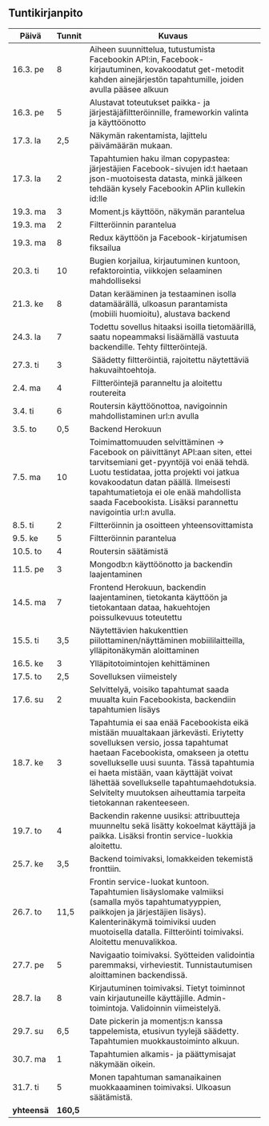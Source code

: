 ## Tuntikirjanpito

| Päivä        | Tunnit           | Kuvaus  |
| ------------- |-------------| -----|
| 16.3. pe      |  8 | Aiheen suunnittelua, tutustumista Facebookin API:in, Facebook-kirjautuminen, kovakoodatut get-metodit kahden ainejärjestön tapahtumille, joiden avulla pääsee alkuun |
| 16.3. pe	|  5 | Alustavat toteutukset paikka- ja järjestäjäfiltteröinnille, frameworkin valinta ja käyttöönotto	|
| 17.3. la | 2,5 | Näkymän rakentamista, lajittelu päivämäärän mukaan. |
| 17.3. la | 2 | Tapahtumien haku ilman copypastea: järjestäjien Facebook-sivujen id:t haetaan json-muotoisesta datasta, minkä jälkeen tehdään kysely Facebookin APIin kullekin id:lle |
| 19.3. ma | 3 | Moment.js käyttöön, näkymän parantelua |
| 19.3. ma | 2 | Filtteröinnin parantelua |
| 19.3. ma | 8 | Redux käyttöön ja Facebook-kirjatumisen fiksailua |
| 20.3. ti | 10 | Bugien korjailua, kirjautuminen kuntoon, refaktorointia, viikkojen selaaminen mahdolliseksi |
| 21.3. ke | 8 | Datan kerääminen ja testaaminen isolla datamäärällä, ulkoasun parantamista (mobiili huomioitu), alustava backend | 
| 24.3. la | 7 | Todettu sovellus hitaaksi isoilla tietomäärillä, saatu nopeammaksi lisäämällä vastuuta backendille. Tehty filtteröintejä. |
| 27.3. ti | 3 | Säädetty filtteröintiä, rajoitettu näytettäviä hakuvaihtoehtoja.
| 2.4. ma | 4 | Filtteröintejä paranneltu ja aloitettu routereita
| 3.4. ti | 6 | Routersin käyttöönottoa, navigoinnin mahdollistaminen url:n avulla |
| 3.5. to | 0,5 | Backend Herokuun |
| 7.5. ma | 10 | Toimimattomuuden selvittäminen -> Facebook on päivittänyt API:aan siten, ettei tarvitsemiani get-pyyntöjä voi enää tehdä. Luotu testidataa, jotta projekti voi jatkua kovakoodatun datan päällä. Ilmeisesti tapahtumatietoja ei ole enää mahdollista saada Facebookista. Lisäksi parannettu navigointia url:n avulla.  | 
| 8.5. ti | 2 | Filtteröinnin ja osoitteen yhteensovittamista |
| 9.5. ke | 5 | Filtteröinnin parantelua |
| 10.5. to | 4 | Routersin säätämistä |
| 11.5. pe | 3 | Mongodb:n käyttöönotto ja backendin laajentaminen |
| 14.5. ma | 7 | Frontend Herokuun, backendin laajentaminen, tietokanta käyttöön ja tietokantaan dataa, hakuehtojen poissulkevuus toteutettu
| 15.5. ti | 3,5 | Näytettävien hakukenttien piilottaminen/näyttäminen mobiililaitteilla, ylläpitonäkymän aloittaminen |
| 16.5. ke | 3 | Ylläpitotoimintojen kehittäminen |
| 17.5. to | 2,5 | Sovelluksen viimeistely |
| 17.6. su | 2 | Selvittelyä, voisiko tapahtumat saada muualta kuin Facebookista, backendiin tapahtumien lisäys |
| 18.7. ke | 3 | Tapahtumia ei saa enää Facebookista eikä mistään muualtakaan järkevästi. Eriytetty sovelluksen versio, jossa tapahtumat haetaan Facebookista, omakseen ja otettu sovellukselle  uusi suunta. Tässä tapahtumia ei haeta mistään, vaan käyttäjät voivat lähettää sovellukselle tapahtumaehdotuksia. Selvitelty muutoksen aiheuttamia tarpeita tietokannan rakenteeseen. |
| 19.7. to | 4 | Backendin rakenne uusiksi: attribuutteja muunneltu sekä lisätty kokoelmat käyttäjä ja paikka. Lisäksi frontin service-luokkia aloitettu. |
| 25.7. ke | 3,5 | Backend toimivaksi, lomakkeiden tekemistä fronttiin. |
| 26.7. to | 11,5 | Frontin service-luokat kuntoon. Tapahtumien lisäyslomake valmiiksi (samalla myös tapahtumatyyppien, paikkojen ja järjestäjien lisäys). Kalenterinäkymä toimiviksi uuden muotoisella datalla. Filtteröinti toimivaksi. Aloitettu menuvalikkoa.
| 27.7. pe | 5 | Navigaatio toimivaksi. Syötteiden validointia paremmaksi, virheviestit. Tunnistautumisen aloittaminen backendissä.  |
| 28.7. la | 8 | Kirjautuminen toimivaksi. Tietyt toiminnot vain kirjautuneille käyttäjille. Admin-toimintoja. Validoinnin viimeistelyä.
| 29.7. su | 6,5 | Date pickerin ja momentjs:n kanssa tappelemista, etusivun tyylejä säädetty. Tapahtumien muokkaustoiminto alkuun. |
| 30.7. ma | 1 | Tapahtumien alkamis- ja päättymisajat näkymään oikein. |
| 31.7. ti | 5 | Monen tapahtuman samanaikainen muokkaaaminen toimivaksi. Ulkoasun säätämistä.
| **yhteensä** | **160,5** |
